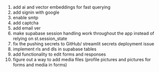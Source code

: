 1) add ai and vector embeddings for fast querying
2) add signin with google
3) enable smtp
4) add captcha
5) add email ver
6) make supabase session handling work throughout the app instead of relying on st.session_state
7) fix the pushing secrets to GitHub/ streamlit secrets deployment issue
8) implement rls and dls in supabase tables
9) add functionality to edit forms and responses
10) figure out a way to add media files (profile pictures and pictures for forms and media in forms)